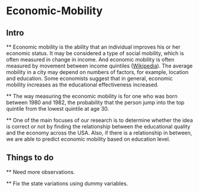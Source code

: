 # Economic-Mobility

## Intro

** Economic mobility is the ability that an individual improves his or her economic status. It may be considered a type of social mobility, which is often measured in change in income. And economic mobility is often measured by movement between income quintiles ([Wikipedia](https://en.wikipedia.org/wiki/Economic_mobility)). The average mobility in a city may depend on numbers of factors, for example, location and education. Some economists suggest that in general, economic mobility increases as the educational effectiveness increased. 

** The way measuring the economic mobility is for one who was born between 1980 and 1982, the probability that the person jump into the top quintile from the lowest quintile at age 30.

** One of the main focuses of our research is to determine whether the idea is correct or not by finding the relationship between the educational quality and the economy across the USA. Also, if there is a relationship in between, we are able to predict economic mobility based on education level.


## Things to do

** Need more observations.

** Fix the state variations using dummy variables.
